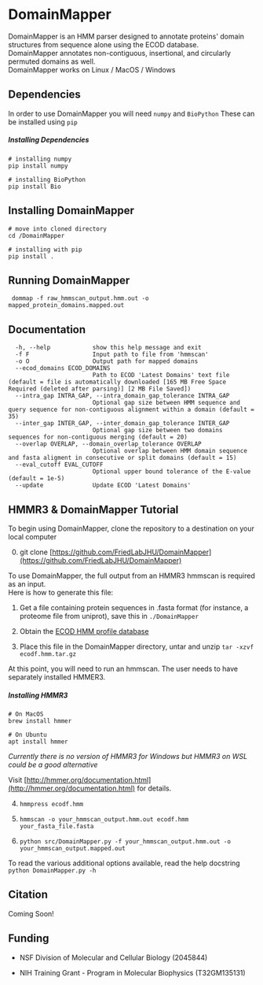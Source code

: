 # DomainMapper
DomainMapper is an HMM parser designed to annotate proteins' domain structures from sequence alone using the ECOD database.  
DomainMapper annotates non-contiguous, insertional, and circularly permuted domains as well.  
DomainMapper works on Linux / MacOS / Windows  

## Dependencies

In order to use DomainMapper you will need ```numpy``` and  ```BioPython```
These can be installed using ```pip```

##### Installing Dependencies
```
# installing numpy
pip install numpy

# installing BioPython
pip install Bio
```

## Installing DomainMapper
```
# move into cloned directory
cd /DomainMapper

# installing with pip
pip install .
```

## Running DomainMapper

``` dommap -f raw_hmmscan_output.hmm.out -o mapped_protein_domains.mapped.out```

## Documentation

```
  -h, --help            show this help message and exit
  -f F                  Input path to file from 'hmmscan'
  -o O                  Output path for mapped domains
  --ecod_domains ECOD_DOMAINS
                        Path to ECOD 'Latest Domains' text file (default = file is automatically downloaded [165 MB Free Space Required (deleted after parsing)] [2 MB File Saved])
  --intra_gap INTRA_GAP, --intra_domain_gap_tolerance INTRA_GAP
                        Optional gap size between HMM sequence and query sequence for non-contiguous alignment within a domain (default = 35)
  --inter_gap INTER_GAP, --inter_domain_gap_tolerance INTER_GAP
                        Optional gap size between two domains sequences for non-contiguous merging (default = 20)
  --overlap OVERLAP, --domain_overlap_tolerance OVERLAP
                        Optional overlap between HMM domain sequence and fasta aligment in consecutive or split domains (default = 15)
  --eval_cutoff EVAL_CUTOFF
                        Optional upper bound tolerance of the E-value (default = 1e-5)
  --update              Update ECOD 'Latest Domains'
```

## HMMR3 & DomainMapper Tutorial

To begin using DomainMapper, clone the repository to a destination on your local computer

0) git clone [https://github.com/FriedLabJHU/DomainMapper](https://github.com/FriedLabJHU/DomainMapper)

To use DomainMapper, the full output from an HMMR3 hmmscan is required as an input.  
Here is how to generate this file:

1) Get a file containing protein sequences in .fasta format (for instance, a proteome file from uniprot), save this in ```./DomainMapper```

2) Obtain the [ECOD HMM profile database](http://prodata.swmed.edu/ecod/distributions/ecodf.hmm.tar.gz)

3) Place this file in the DomainMapper directory, untar and unzip ```tar -xzvf ecodf.hmm.tar.gz```

At this point, you will need to run an hmmscan.  The user needs to have separately installed HMMER3.

##### Installing HMMR3
```
# On MacOS
brew install hmmer

# On Ubuntu
apt install hmmer
```
*Currently there is no version of HMMR3 for Windows but HMMR3 on WSL could be a good alternative*

Visit [http://hmmer.org/documentation.html](http://hmmer.org/documentation.html) for details.

4) ```hmmpress ecodf.hmm```

5) ```hmmscan -o your_hmmscan_output.hmm.out ecodf.hmm your_fasta_file.fasta```

6) ```python src/DomainMapper.py -f your_hmmscan_output.hmm.out -o your_hmmscan_output.mapped.out```

To read the various additional options available, read the help docstring
```python DomainMapper.py -h```

## Citation

Coming Soon!

## Funding

* NSF Division of Molecular and Cellular Biology (2045844)

* NIH Training Grant - Program in Molecular Biophysics (T32GM135131)
